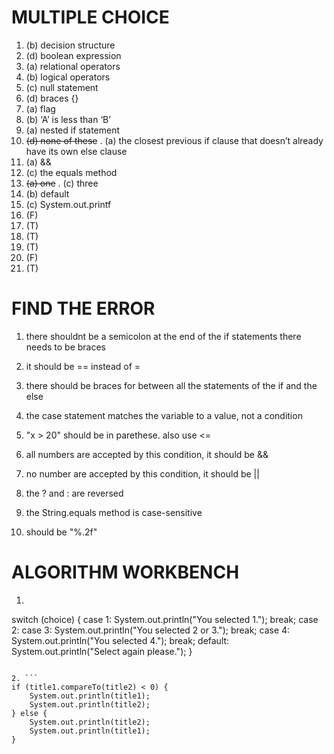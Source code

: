 # MULTIPLE CHOICE

 1. (b) decision structure
 2. (d) boolean expression
 3. (a) relational operators
 4. (b) logical operators
 5. (c) null statement
 6. (d) braces {} 
 7. (a) flag
 8. (b) ‘A’ is less than ‘B’
 9. (a) nested if statement
10. ~~(d) none of these~~
  . (a) the closest previous if clause that doesn’t already have its own else clause
11. (a) &&
12. (c) the equals method
13. ~~(a) one~~
  . (c) three
14. (b) default
15. (c) System.out.printf
16. (F) 
17. (T) 
18. (T) 
19. (T) 
20. (F) 
21. (T) 

# FIND THE ERROR
1. there shouldnt be a semicolon at the end of the if statements
   there needs to be braces

2. it should be == instead of =

3. there should be braces for between all the statements of the if and the else

4. the case statement matches the variable to a value, not a condition

5. "x > 20" should be in parethese. also use <=

6. all numbers are accepted by this condition, it should be &&

7. no number are accepted by this condition, it should be ||

8. the ? and : are reversed

9. the String.equals method is case-sensitive

10. should be "%.2f"

# ALGORITHM WORKBENCH
1. ```
switch (choice) {
	case 1:
		System.out.println("You selected 1.");
		break;
	case 2:
	case 3:
		System.out.println("You selected 2 or 3.");
		break;
	case 4:
		System.out.println("You selected 4.");
		break;
	default:
		System.out.println("Select again please.");
}
```

2. ```
if (title1.compareTo(title2) < 0) {
	System.out.println(title1);
	System.out.println(title2);
} else {
	System.out.println(title2);
	System.out.println(title1);
}
```